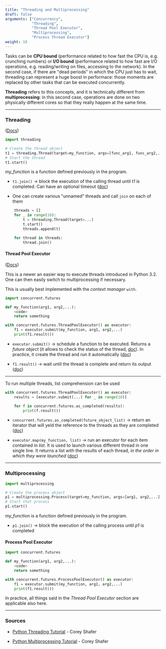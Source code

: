```yaml
---
title: "Threading and Multiprocessing"
draft: false
arguments: ["Concurrency",
            "Threading",
            "Thread Pool Executor",
            "Multiprocessing",
            "Process Thread Executor"]
weight: 10
---
```


Tasks can be **CPU bound** (performance related to how fast the CPU is, e.g. crunching numbers) or **I/O bound** (performance related to how fast are I/O operations, e.g. reading/writing on files, accessing to the network). In the second case, if there are "dead periods" in which the CPU just has to wait, threading can represent a huge boost in performace: those moments are replaced by other tasks that can be executed concurrently.

**Threading** refers to this concepts, and it is technically different from **multiprocessing**: in this second case, operations are done on two physically different cores so that they really happen at the same time.

* * *

### Threading

([Docs](https://docs.python.org/3/library/threading.html))

```py
import threading

# Create the thread object
t1 = threading.Thread(target=my_function, args=[func_arg1, func_arg2,...])
# Start the thread
t1.start()
```

*my_function* is a function defined previously in the program.

- `t1.join()` &rarr; block the execution of the calling thread until _t1_ is completed. Can have an optional timeout ([doc](https://docs.python.org/3/library/threading.html#threading.Thread.join))


- One can create various "unnamed" threads and call `join` on each of them
```py
    threads = []
    for _ in range(10):
        t = threading.Thread(target=...)
        t.start()
        threads.append(t)

    for thread in threads:
        thread.join()
```

#### Thread Pool Executor

([Docs](https://docs.python.org/3/library/concurrent.futures.html#module-concurrent.futures))

This is a newer an easier way to execute threads introduced in Python 3.2. One can then easily switch to multiprocessing if necessary.

This is usually best implemented with the _context manager_ `with`.

```py
import concurrent.futures

def my_function(arg1, arg2,...):
    <code>
    return something

with concurrent.futures.ThreadPoolExecutor() as executor:
    f1 = executor.submit(my_function, arg1, arg2,...)
    print(f1.result())
```

- `executor.submit()` &rarr; schedule a function to be executed. Returns a _future object_ (it allows to check the status of the thread, [doc](https://docs.python.org/3/library/concurrent.futures.html#future-objects)). In practice, it create the thread and run it automatically ([doc](https://docs.python.org/3/library/concurrent.futures.html#concurrent.futures.Executor.submit))

- `f1.result()` &rarr; wait until the thread is complete and return its output ([doc](https://docs.python.org/3/library/concurrent.futures.html#concurrent.futures.Future.result))

* * *

To run multiple threads, list comprehension can be used

```py
with concurrent.futures.ThreadPoolExecutor() as executor:
    results = [executor.submit(...) for _ in range(10)]

    for f in concurrent.futures.as_completed(results):
        print(f.result())
```

- `concurrent.futures.as_completed(future_object_list)` &rarr; return an iterator that will yeld the reference to the threads as they are completed ([doc](https://docs.python.org/3/library/concurrent.futures.html#concurrent.futures.as_completed))

- `executor.map(my_function, list)` &rarr; run an executor for each item contained in _list_. It is used to launch various different thread in one single line. It returns a list with the results of each thread, _in the order in which they were launched_ ([doc](https://docs.python.org/3/library/concurrent.futures.html#concurrent.futures.Executor.map))

* * *

### Multiprocessing

```py
import multiprocessing

# Create the process object
p1 = multiprocessing.Process(target=my_function, args=[arg1, arg2,...])
# Start that process
p1.start()
```

*my_function* is a function defined previously in the program.

- `p1.join()` &rarr; block the execution of the calling process until _p1_ is completed

#### Process Pool Executor

```py
import concurrent.futures

def my_function(arg1, arg2,...):
    <code>
    return something

with concurrent.futures.ProcessPoolExecutor() as executor:
    f1 = executor.submit(my_function, arg1, arg2,...)
    print(f1.result())
```

In practice, all things said in the _Thread Pool Executor_ section are applicable also here.

* * *

### Sources

- [Python Threading Tutorial](https://youtu.be/IEEhzQoKtQU) - Corey Shafer

- [Python Multiprocessing Tutorial](https://youtu.be/fKl2JW_qrso) - Corey Shafer